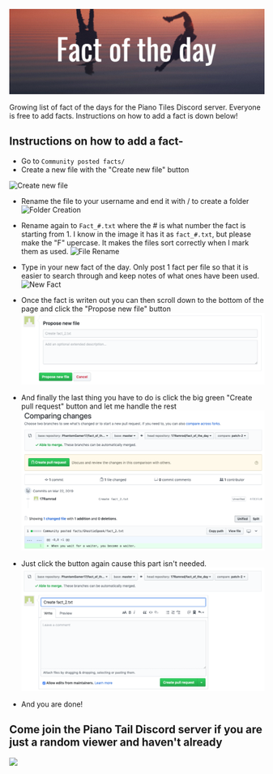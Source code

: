 ![Fact of the Day](/images/fact_of_the_day.png)

Growing list of fact of the days for the Piano Tiles Discord server.
Everyone is free to add facts. Instructions on how to add a fact is down below!

## Instructions on how to add a fact-

- Go to ```Community posted facts/```
- Create a new file with the "Create new file" button

![Create new file](/images/create_new_file.png)
- Rename the file to your username and end it with / to create a folder
![Folder Creation](/images/folder_creation.png)

- Rename again to `Fact_#.txt` where the # is what number the fact is starting from 1. 
I know in the image it has it as `fact_#.txt`, but please make the "F" upercase. It makes the files sort correctly when I mark them as used.
![File Rename](/images/file_rename.png)
- Type in your new fact of the day. Only post 1 fact per file so that it is easier to search through and keep notes of what ones have been used.
![New Fact](/images/new_fact.png)

- Once the fact is writen out you can then scroll down to the bottom of the page and click the "Propose new file" button
![Propose new file](/images/propose_new_file.png)

- And finally the last thing you have to do is click the big green "Create pull request" button and let me handle the rest
![Create pull request](/images/create_pull_request.png)

- Just click the button again cause this part isn't needed.
![Create pull request again](/images/create_pull_request_again.png)

- And you are done!

## Come join the Piano Tail Discord server if you are just a random viewer and haven't already
[![](https://discordapp.com/api/guilds/482975052355338252/embed.png?style=banner1)](https://discord.gg/ec4xmWM)
